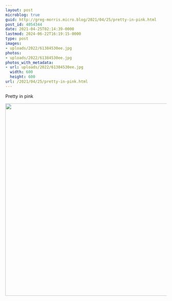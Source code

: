 ```yaml
---
layout: post
microblog: true
guid: http://greg-morris.micro.blog/2021/04/25/pretty-in-pink.html
post_id: 4054344
date: 2021-04-25T02:14:39-0000
lastmod: 2024-06-22T16:19:15-0000
type: post
images:
- uploads/2022/61384530ee.jpg
photos:
- uploads/2022/61384530ee.jpg
photos_with_metadata:
- url: uploads/2022/61384530ee.jpg
  width: 600
  height: 600
url: /2021/04/25/pretty-in-pink.html
---
```

Pretty in pink

<img src="uploads/2022/61384530ee.jpg" width="600" height="600" alt="">
